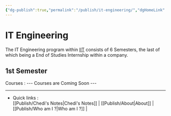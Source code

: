 ```yaml
---
{"dg-publish":true,"permalink":"/publish/it-engineering/","dgHomeLink":true,"dgPassFrontmatter":false}
---
```


# IT Engineering
The IT Engineering program within [IIT](https://www.iit.tn) consists of 6 Semesters, the last of which being a End of Studies Internship within a company. 
## 1st Semester
Courses :
	---    Courses are Coming Soon     ---




___
* Quick links :    
	[[Publish/Chedi's Notes|Chedi's Notes]]    |     [[Publish/About|About]]    |     [[Publish/Who am I ?|Who am I ?]]   |     